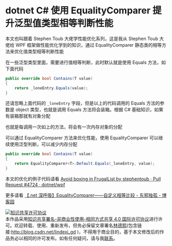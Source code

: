 # dotnet C# 使用 EqualityComparer 提升泛型值类型相等判断性能

本文也叫跟着 Stephen Toub 大佬学性能优化系列，这是我从 Stephen Toub 大佬给 WPF 框架做性能优化学到的知识，通过 EqualityComparer 静态类的相等方法来优化值类型相等判断性能

<!--more-->
<!-- 发布 -->

在一些泛型类型里面，需要进行值相等判断，此时默认就是使用 Equals 方法，如下面代码

```csharp
public override bool Contains(T value)
{
    return _loneEntry.Equals(value);
}
```

还请忽略上面代码的 `_loneEntry` 字段，但是以上的代码调用的 Equals 方法的参数是 object 类型，也就是调用 Equals 方法将会装箱。根据 C# 基础知识，如果有装箱那就有对象分配

也就是每调用一次如上的方法，将会有一次内存对象的分配

可以通过 EqualityComparer 方法来优化性能，使用 EqualityComparer 可以继续使用泛型判断，可以减少内存分配

```csharp
public override bool Contains(T value)
{
    return EqualityComparer<T>.Default.Equals(_loneEntry, value);
}
```

本文的优化的例子代码请看 [Avoid boxing in FrugalList by stephentoub · Pull Request #4724 · dotnet/wpf](https://github.com/dotnet/wpf/pull/4724 )

更多请看 [【.net 深呼吸】EqualityComparer——自定义相等比较 - 东邪独孤 - 博客园](https://www.cnblogs.com/tcjiaan/p/5700192.html )

<a rel="license" href="http://creativecommons.org/licenses/by-nc-sa/4.0/"><img alt="知识共享许可协议" style="border-width:0" src="https://licensebuttons.net/l/by-nc-sa/4.0/88x31.png" /></a><br />本作品采用<a rel="license" href="http://creativecommons.org/licenses/by-nc-sa/4.0/">知识共享署名-非商业性使用-相同方式共享 4.0 国际许可协议</a>进行许可。欢迎转载、使用、重新发布，但务必保留文章署名[林德熙](http://blog.csdn.net/lindexi_gd)(包含链接:http://blog.csdn.net/lindexi_gd )，不得用于商业目的，基于本文修改后的作品务必以相同的许可发布。如有任何疑问，请与我[联系](mailto:lindexi_gd@163.com)。
